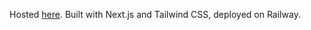 Hosted [here](https://book-recommend-production.up.railway.app/). Built with Next.js and Tailwind CSS, deployed on Railway.
